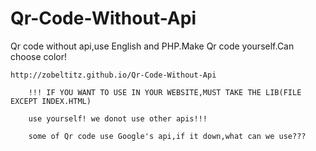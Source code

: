 Qr-Code-Without-Api
===================

Qr code without api,use English and PHP.Make Qr code yourself.Can choose color!

    http://zobeltitz.github.io/Qr-Code-Without-Api 

        !!! IF YOU WANT TO USE IN YOUR WEBSITE,MUST TAKE THE LIB(FILE EXCEPT INDEX.HTML)

        use yourself! we donot use other apis!!!

        some of Qr code use Google's api,if it down,what can we use???
